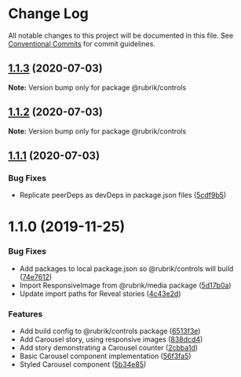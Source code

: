 # Change Log

All notable changes to this project will be documented in this file.
See [Conventional Commits](https://conventionalcommits.org) for commit guidelines.

## [1.1.3](https://github.com/brettgullan/rubrik/compare/@rubrik/controls@1.1.2...@rubrik/controls@1.1.3) (2020-07-03)

**Note:** Version bump only for package @rubrik/controls





## [1.1.2](https://github.com/brettgullan/rubrik/compare/@rubrik/controls@1.1.1...@rubrik/controls@1.1.2) (2020-07-03)

**Note:** Version bump only for package @rubrik/controls





## [1.1.1](https://github.com/brettgullan/rubrik/compare/@rubrik/controls@1.1.0...@rubrik/controls@1.1.1) (2020-07-03)


### Bug Fixes

* Replicate peerDeps as devDeps in package.json files ([5cdf9b5](https://github.com/brettgullan/rubrik/commit/5cdf9b5fefeb0ec33f0eeeb7507765c90b6269e0))





# 1.1.0 (2019-11-25)


### Bug Fixes

* Add packages to local package.json so @rubrik/controls will build ([74e7612](https://github.com/brettgullan/rubrik/commit/74e7612f6dabd7eb74c7680328d3b24e3f6a21b2))
* Import ResponsiveImage from @rubrik/media package ([5d17b0a](https://github.com/brettgullan/rubrik/commit/5d17b0a8ca0da23e6cb13f42dd9a2af374b8d12a))
* Update import paths for Reveal stories ([4c43e2d](https://github.com/brettgullan/rubrik/commit/4c43e2d490f4acdf591f13c45feb202d79c6b872))


### Features

* Add build config to @rubrik/controls package ([6513f3e](https://github.com/brettgullan/rubrik/commit/6513f3ec3fc52064e33c53f6cec1e047c5d82e40))
* Add Carousel story, using responsive images ([838dcd4](https://github.com/brettgullan/rubrik/commit/838dcd4a3eae9d98f6940ba4aa01f69c4109e71c))
* Add story demonstrating a Carousel counter ([2cbba1d](https://github.com/brettgullan/rubrik/commit/2cbba1d8383eb392c7c48fbc41adeaba091879c0))
* Basic Carousel component implementation ([56f3fa5](https://github.com/brettgullan/rubrik/commit/56f3fa5e1c9c6cc983c7cd37251256f269e9178c))
* Styled Carousel component ([5b34e85](https://github.com/brettgullan/rubrik/commit/5b34e85433fdab5d8662ce9f267b5fd840af5392))
